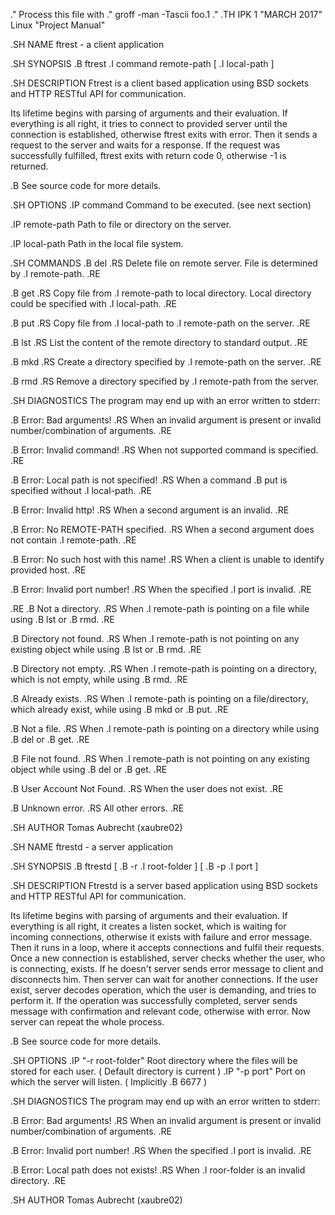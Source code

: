 .\" Process this file with
.\" groff -man -Tascii foo.1
.\"
.TH IPK 1 "MARCH 2017" Linux "Project Manual"

.SH NAME
ftrest \- a client application

.SH SYNOPSIS
.B ftrest 
.I command remote-path 
[
.I local-path
]

.SH DESCRIPTION
Ftrest is a client based application using BSD sockets and HTTP RESTful API for communication.

Its lifetime begins with parsing of arguments and their evaluation. If everything is all right, it tries to connect to provided server until the connection is established, otherwise ftrest exits with error. Then it sends a request to the server and waits for a response. If the request was successfully fulfilled, ftrest exits with return code 0, otherwise -1 is returned.

.B See source code for more details.

.SH OPTIONS
.IP command
Command to be executed. (see next section)

.IP remote-path
Path to file or directory on the server.

.IP local-path
Path in the local file system.

.SH COMMANDS
.B del
.RS
Delete file on remote server. File is determined by 
.I remote-path.
.RE

.B get
.RS
Copy file from 
.I remote-path
to local directory. Local directory could be specified with
.I local-path.
.RE

.B put
.RS
Copy file from
.I local-path
to
.I remote-path
on the server.
.RE

.B lst
.RS
List the content of the remote directory to standard output.
.RE

.B mkd
.RS
Create a directory specified by
.I remote-path
on the server.
.RE

.B rmd
.RS
Remove a directory specified by 
.I remote-path
from the server.

.SH DIAGNOSTICS
The program may end up with an error written to stderr:

.B Error: Bad arguments!
.RS
When an invalid argument is present or invalid number/combination of arguments.
.RE

.B Error: Invalid command!
.RS
When not supported command is specified.
.RE

.B Error: Local path is not specified!
.RS
When a command
.B put
is specified without
.I local-path.
.RE

.B Error: Invalid http!
.RS
When a second argument is an invalid.
.RE

.B Error: No REMOTE-PATH specified.
.RS
When a second argument does not contain
.I remote-path.
.RE

.B Error: No such host with this name!
.RS
When a client is unable to identify provided host.
.RE

.B Error: Invalid port number!
.RS
When the specified 
.I port
is invalid.
.RE

.RE
.B Not a directory.
.RS
When 
.I remote-path
is pointing on a file while using
.B lst
or
.B rmd.
.RE

.B Directory not found.
.RS
When 
.I remote-path
is not pointing on any existing object while using
.B lst
or
.B rmd.
.RE

.B Directory not empty.
.RS
When 
.I remote-path
is pointing on a directory, which is not empty, while using
.B rmd.
.RE

.B Already exists.
.RS
When 
.I remote-path
is pointing on a file/directory, which already exist, while using
.B mkd
or
.B put.
.RE

.B Not a file.
.RS
When 
.I remote-path
is pointing on a directory while using 
.B del
or
.B get.
.RE

.B File not found.
.RS
When 
.I remote-path
is not pointing on any existing object while using
.B del
or
.B get.
.RE

.B User Account Not Found.
.RS
When the user does not exist.
.RE

.B  Unknown error.
.RS
All other errors.
.RE

.SH AUTHOR
Tomas Aubrecht (xaubre02)

.SH NAME
ftrestd \- a server application

.SH SYNOPSIS
.B ftrestd
[
.B -r
.I root-folder
] [
.B -p 
.I port
]

.SH DESCRIPTION
Ftrestd is a server based application using BSD sockets and HTTP RESTful API for communication.

Its lifetime begins with parsing of arguments and their evaluation. If everything is all right, it creates a listen socket, which is waiting for incoming connections, otherwise it exists with failure and error message. Then it runs in a loop, where it accepts connections and fulfil their requests. Once a new connection is established, server checks whether the user, who is connecting, exists. If he doesn't server sends error message to client and disconnects him. Then server can wait for another connections. If the user exist, server decodes operation, which the user is demanding, and tries to perform it. If the operation was successfully completed, server sends message with confirmation and relevant code, otherwise with error. Now server can repeat the whole process.

.B See source code for more details.

.SH OPTIONS
.IP "-r root-folder"
Root directory where the files will be stored for each user. ( Default directory is current )
.IP "-p port"
Port on which the server will listen. ( Implicitly 
.B 6677
)

.SH DIAGNOSTICS
The program may end up with an error written to stderr:

.B Error: Bad arguments!
.RS
When an invalid argument is present or invalid number/combination of arguments.
.RE

.B Error: Invalid port number!
.RS
When the specified 
.I port
is invalid.
.RE

.B Error: Local path does not exists!
.RS
When
.I roor-folder
is an invalid directory.
.RE

.SH AUTHOR
Tomas Aubrecht (xaubre02)